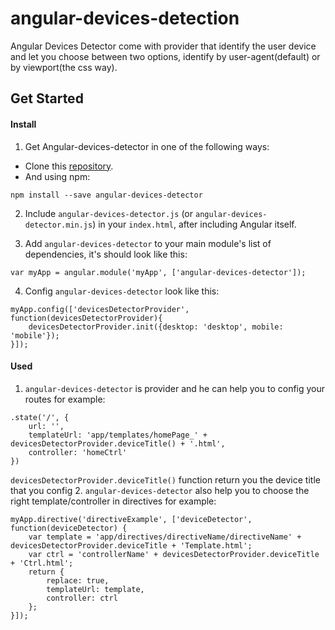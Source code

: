 # angular-devices-detection
Angular Devices Detector come with provider that identify the user device and let you choose between two options, identify by user-agent(default) or by viewport(the css way).

## Get Started

#### Install

1. Get Angular-devices-detector in one of the following ways:
* Clone this [repository](https://github.com/BnayaZil/angular-devices-detection).
* And using npm:

```
npm install --save angular-devices-detector
```

2. Include ```angular-devices-detector.js``` (or ```angular-devices-detector.min.js```) in your ```index.html```, after including Angular itself.

3. Add ```angular-devices-detector```  to your main module's list of dependencies, it's should look like this:

```
var myApp = angular.module('myApp', ['angular-devices-detector']);
```
4. Config ```angular-devices-detector``` look like this:

```
myApp.config(['devicesDetectorProvider', function(devicesDetectorProvider){
	devicesDetectorProvider.init({desktop: 'desktop', mobile: 'mobile'});
}]);
```

#### Used

1. ```angular-devices-detector``` is provider and he can help you to config your routes for example:

```
.state('/', {
	url: '',
	templateUrl: 'app/templates/homePage_' + devicesDetectorProvider.deviceTitle() + '.html',
	controller: 'homeCtrl'
})
```
```devicesDetectorProvider.deviceTitle()``` function return you the device title that you config
2. ```angular-devices-detector``` also help you to choose the right template/controller in directives for example:

```
myApp.directive('directiveExample', ['deviceDetector', function(deviceDetector) {
	var template = 'app/directives/directiveName/directiveName' + devicesDetectorProvider.deviceTitle + 'Template.html';
	var ctrl = 'controllerName' + devicesDetectorProvider.deviceTitle + 'Ctrl.html';
	return {
		replace: true,
		templateUrl: template,
		controller: ctrl
	};
}]);
```